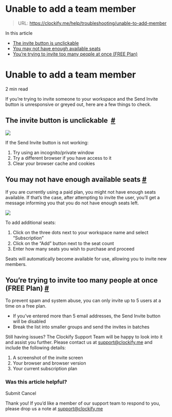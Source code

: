 # Unable to add a team member

> URL: https://clockify.me/help/troubleshooting/unable-to-add-member

In this article

* [The invite button is unclickable](#the-invite-button-is-unclickable )
* [You may not have enough available seats](#you-may-not-have-enough-available-seats)
* [You’re trying to invite too many people at once (FREE Plan)](#you’re-trying-to-invite-too-many-people-at-once-free-plan)

# Unable to add a team member

2 min read

If you’re trying to invite someone to your workspace and the Send Invite button is unresponsive or greyed out, here are a few things to check.

## The invite button is unclickable  [#](#the-invite-button-is-unclickable)

![](https://clockify.me/help/wp-content/uploads/2025/06/AD_4nXc_s8fmjeuBQz2Qf8HLLGL-qKHffwJsIdUrtw40Hex6tCa-NzdFjVwPtbGAHOmNeKo3yfKFtecGzAImFagMQ-yeGgao16pbHLtfER1S8-38zi-YR6EDz4Fq6uLMgbd4v9gUz5lW.png)

If the Send Invite button is not working:

1. Try using an incognito/private window
2. Try a different browser if you have access to it
3. Clear your browser cache and cookies

## You may not have enough available seats [#](#you-may-not-have-enough-available-seats)

If you are currently using a paid plan, you might not have enough seats available. If that’s the case, after attempting to invite the user, you’ll get a message informing you that you do not have enough seats left.

![](https://clockify.me/help/wp-content/uploads/2025/06/AD_4nXfO3n-Ah_IF5ipGAKMm4IG9Oz8ToOhNvUZyI9ogX0eLqjl45IDk7IckNcPSd5H_7ihow-Arg7hBisR3pvg7XPVzpI7kHoTNj7AkITHMegaTeiiVqL63NHKZF0zyFk_rhKLROHn2.png)

To add additional seats:

1. Click on the three dots next to your workspace name and select “Subscription”
2. Click on the “Add” button next to the seat count
3. Enter how many seats you wish to purchase and proceed

Seats will automatically become available for use, allowing you to invite new members.

## You’re trying to invite too many people at once (FREE Plan) [#](#youre-trying-to-invite-too-many-people-at-once-free-plan)

To prevent spam and system abuse, you can only invite up to 5 users at a time on a free plan.

* If you’ve entered more than 5 email addresses, the Send Invite button will be disabled
* Break the list into smaller groups and send the invites in batches

Still having issues? The Clockify Support Team will be happy to look into it and assist you further. Please contact us at [support@clockify.me](mailto:support@clockify.me) and include the following details:

1. A screenshot of the invite screen
2. Your browser and browser version
3. Your current subscription plan

### Was this article helpful?

Submit
Cancel

Thank you! If you’d like a member of our support team to respond to you, please drop us a note at support@clockify.me